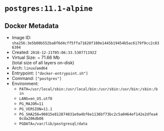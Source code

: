 # `postgres:11.1-alpine`

## Docker Metadata

- Image ID: `sha256:3e5b00b552ba8f6d4cff5ffa71620f100e1445b19454b5ac6179f9cc2c836394`
- Created: `2018-12-21T05:06:33.530771192Z`
- Virtual Size: ~ 71.66 Mb  
  (total size of all layers on-disk)
- Arch: `linux`/`amd64`
- Entrypoint: `["docker-entrypoint.sh"]`
- Command: `["postgres"]`
- Environment:
  - `PATH=/usr/local/sbin:/usr/local/bin:/usr/sbin:/usr/bin:/sbin:/bin`
  - `LANG=en_US.utf8`
  - `PG_MAJOR=11`
  - `PG_VERSION=11.1`
  - `PG_SHA256=90815e812874831e9a4bf6e1136bf73bc2c5a0464ef142e2dfea40cda206db08`
  - `PGDATA=/var/lib/postgresql/data`
